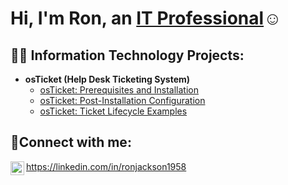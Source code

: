 
<h1>Hi, I'm Ron, an <a href="https://linkedin.com/in/ronjackson1958">IT Professional</a>☺</h1>

<h2>👨‍💻 Information Technology Projects:</h2>

- <b>osTicket (Help Desk Ticketing System)</b>
  - [osTicket: Prerequisites and Installation](https://github.com/RonaldEJackson/osticket-prereqs)
  - [osTicket: Post-Installation Configuration](https://github.com/RonaldEJackson/post-install-config)
  - [osTicket: Ticket Lifecycle Examples](https://github.com/RonaldEJackson/ticket-lifecycle)


<h2>🤳Connect with me:</h2>

[<img align="left" alt="Josh | LinkedIn" width="22px" src="https://cdn.jsdelivr.net/npm/simple-icons@v3/icons/linkedin.svg" />][linkedin]



[linkedin]: [https://linkedin.com/in/ronjackson1958](https://www.linkedin.com/feed/?trk=homepage-basic_sign-in-submit)https://www.linkedin.com/feed/?trk=homepage-basic_sign-in-submit
https://linkedin.com/in/ronjackson1958

